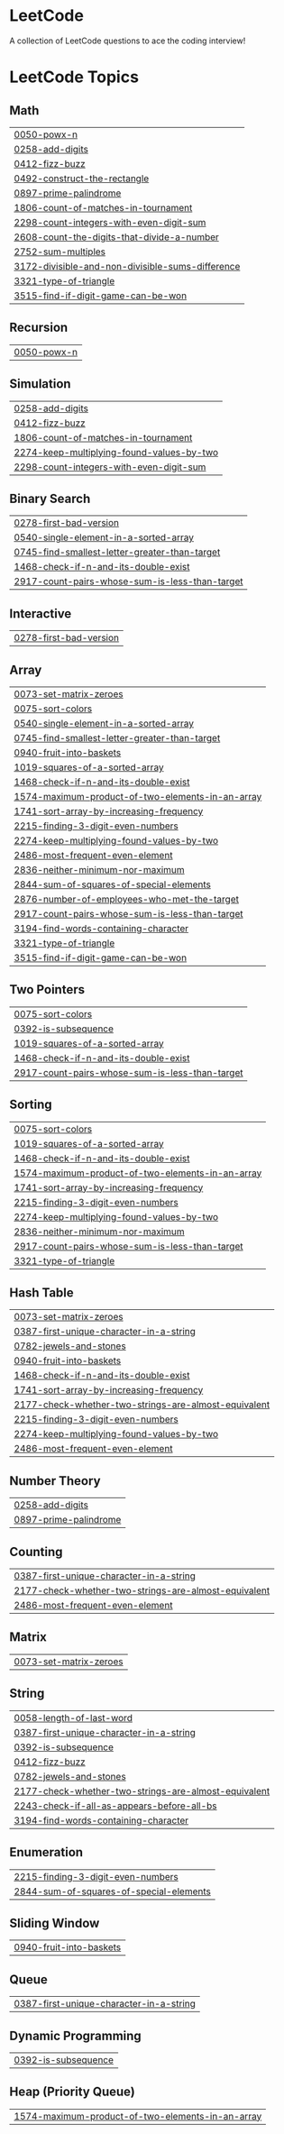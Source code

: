 # LeetCode
A collection of LeetCode questions to ace the coding interview!

<!---LeetCode Topics Start-->
# LeetCode Topics
## Math
|  |
| ------- |
| [0050-powx-n](https://github.com/Rahulrao859/LeetCode/tree/master/0050-powx-n) |
| [0258-add-digits](https://github.com/Rahulrao859/LeetCode/tree/master/0258-add-digits) |
| [0412-fizz-buzz](https://github.com/Rahulrao859/LeetCode/tree/master/0412-fizz-buzz) |
| [0492-construct-the-rectangle](https://github.com/Rahulrao859/LeetCode/tree/master/0492-construct-the-rectangle) |
| [0897-prime-palindrome](https://github.com/Rahulrao859/LeetCode/tree/master/0897-prime-palindrome) |
| [1806-count-of-matches-in-tournament](https://github.com/Rahulrao859/LeetCode/tree/master/1806-count-of-matches-in-tournament) |
| [2298-count-integers-with-even-digit-sum](https://github.com/Rahulrao859/LeetCode/tree/master/2298-count-integers-with-even-digit-sum) |
| [2608-count-the-digits-that-divide-a-number](https://github.com/Rahulrao859/LeetCode/tree/master/2608-count-the-digits-that-divide-a-number) |
| [2752-sum-multiples](https://github.com/Rahulrao859/LeetCode/tree/master/2752-sum-multiples) |
| [3172-divisible-and-non-divisible-sums-difference](https://github.com/Rahulrao859/LeetCode/tree/master/3172-divisible-and-non-divisible-sums-difference) |
| [3321-type-of-triangle](https://github.com/Rahulrao859/LeetCode/tree/master/3321-type-of-triangle) |
| [3515-find-if-digit-game-can-be-won](https://github.com/Rahulrao859/LeetCode/tree/master/3515-find-if-digit-game-can-be-won) |
## Recursion 
|  |
| ------- |
| [0050-powx-n](https://github.com/Rahulrao859/LeetCode/tree/master/0050-powx-n) |
## Simulation
|  |
| ------- |
| [0258-add-digits](https://github.com/Rahulrao859/LeetCode/tree/master/0258-add-digits) |
| [0412-fizz-buzz](https://github.com/Rahulrao859/LeetCode/tree/master/0412-fizz-buzz) |
| [1806-count-of-matches-in-tournament](https://github.com/Rahulrao859/LeetCode/tree/master/1806-count-of-matches-in-tournament) |
| [2274-keep-multiplying-found-values-by-two](https://github.com/Rahulrao859/LeetCode/tree/master/2274-keep-multiplying-found-values-by-two) |
| [2298-count-integers-with-even-digit-sum](https://github.com/Rahulrao859/LeetCode/tree/master/2298-count-integers-with-even-digit-sum) |
## Binary Search
|  |
| ------- |
| [0278-first-bad-version](https://github.com/Rahulrao859/LeetCode/tree/master/0278-first-bad-version) |
| [0540-single-element-in-a-sorted-array](https://github.com/Rahulrao859/LeetCode/tree/master/0540-single-element-in-a-sorted-array) |
| [0745-find-smallest-letter-greater-than-target](https://github.com/Rahulrao859/LeetCode/tree/master/0745-find-smallest-letter-greater-than-target) |
| [1468-check-if-n-and-its-double-exist](https://github.com/Rahulrao859/LeetCode/tree/master/1468-check-if-n-and-its-double-exist) |
| [2917-count-pairs-whose-sum-is-less-than-target](https://github.com/Rahulrao859/LeetCode/tree/master/2917-count-pairs-whose-sum-is-less-than-target) |
## Interactive
|  |
| ------- |
| [0278-first-bad-version](https://github.com/Rahulrao859/LeetCode/tree/master/0278-first-bad-version) |
## Array
|  |
| ------- |
| [0073-set-matrix-zeroes](https://github.com/Rahulrao859/LeetCode/tree/master/0073-set-matrix-zeroes) |
| [0075-sort-colors](https://github.com/Rahulrao859/LeetCode/tree/master/0075-sort-colors) |
| [0540-single-element-in-a-sorted-array](https://github.com/Rahulrao859/LeetCode/tree/master/0540-single-element-in-a-sorted-array) |
| [0745-find-smallest-letter-greater-than-target](https://github.com/Rahulrao859/LeetCode/tree/master/0745-find-smallest-letter-greater-than-target) |
| [0940-fruit-into-baskets](https://github.com/Rahulrao859/LeetCode/tree/master/0940-fruit-into-baskets) |
| [1019-squares-of-a-sorted-array](https://github.com/Rahulrao859/LeetCode/tree/master/1019-squares-of-a-sorted-array) |
| [1468-check-if-n-and-its-double-exist](https://github.com/Rahulrao859/LeetCode/tree/master/1468-check-if-n-and-its-double-exist) |
| [1574-maximum-product-of-two-elements-in-an-array](https://github.com/Rahulrao859/LeetCode/tree/master/1574-maximum-product-of-two-elements-in-an-array) |
| [1741-sort-array-by-increasing-frequency](https://github.com/Rahulrao859/LeetCode/tree/master/1741-sort-array-by-increasing-frequency) |
| [2215-finding-3-digit-even-numbers](https://github.com/Rahulrao859/LeetCode/tree/master/2215-finding-3-digit-even-numbers) |
| [2274-keep-multiplying-found-values-by-two](https://github.com/Rahulrao859/LeetCode/tree/master/2274-keep-multiplying-found-values-by-two) |
| [2486-most-frequent-even-element](https://github.com/Rahulrao859/LeetCode/tree/master/2486-most-frequent-even-element) |
| [2836-neither-minimum-nor-maximum](https://github.com/Rahulrao859/LeetCode/tree/master/2836-neither-minimum-nor-maximum) |
| [2844-sum-of-squares-of-special-elements](https://github.com/Rahulrao859/LeetCode/tree/master/2844-sum-of-squares-of-special-elements) |
| [2876-number-of-employees-who-met-the-target](https://github.com/Rahulrao859/LeetCode/tree/master/2876-number-of-employees-who-met-the-target) |
| [2917-count-pairs-whose-sum-is-less-than-target](https://github.com/Rahulrao859/LeetCode/tree/master/2917-count-pairs-whose-sum-is-less-than-target) |
| [3194-find-words-containing-character](https://github.com/Rahulrao859/LeetCode/tree/master/3194-find-words-containing-character) |
| [3321-type-of-triangle](https://github.com/Rahulrao859/LeetCode/tree/master/3321-type-of-triangle) |
| [3515-find-if-digit-game-can-be-won](https://github.com/Rahulrao859/LeetCode/tree/master/3515-find-if-digit-game-can-be-won) |
## Two Pointers
|  |
| ------- |
| [0075-sort-colors](https://github.com/Rahulrao859/LeetCode/tree/master/0075-sort-colors) |
| [0392-is-subsequence](https://github.com/Rahulrao859/LeetCode/tree/master/0392-is-subsequence) |
| [1019-squares-of-a-sorted-array](https://github.com/Rahulrao859/LeetCode/tree/master/1019-squares-of-a-sorted-array) |
| [1468-check-if-n-and-its-double-exist](https://github.com/Rahulrao859/LeetCode/tree/master/1468-check-if-n-and-its-double-exist) |
| [2917-count-pairs-whose-sum-is-less-than-target](https://github.com/Rahulrao859/LeetCode/tree/master/2917-count-pairs-whose-sum-is-less-than-target) |
## Sorting
|  |
| ------- |
| [0075-sort-colors](https://github.com/Rahulrao859/LeetCode/tree/master/0075-sort-colors) |
| [1019-squares-of-a-sorted-array](https://github.com/Rahulrao859/LeetCode/tree/master/1019-squares-of-a-sorted-array) |
| [1468-check-if-n-and-its-double-exist](https://github.com/Rahulrao859/LeetCode/tree/master/1468-check-if-n-and-its-double-exist) |
| [1574-maximum-product-of-two-elements-in-an-array](https://github.com/Rahulrao859/LeetCode/tree/master/1574-maximum-product-of-two-elements-in-an-array) |
| [1741-sort-array-by-increasing-frequency](https://github.com/Rahulrao859/LeetCode/tree/master/1741-sort-array-by-increasing-frequency) |
| [2215-finding-3-digit-even-numbers](https://github.com/Rahulrao859/LeetCode/tree/master/2215-finding-3-digit-even-numbers) |
| [2274-keep-multiplying-found-values-by-two](https://github.com/Rahulrao859/LeetCode/tree/master/2274-keep-multiplying-found-values-by-two) |
| [2836-neither-minimum-nor-maximum](https://github.com/Rahulrao859/LeetCode/tree/master/2836-neither-minimum-nor-maximum) |
| [2917-count-pairs-whose-sum-is-less-than-target](https://github.com/Rahulrao859/LeetCode/tree/master/2917-count-pairs-whose-sum-is-less-than-target) |
| [3321-type-of-triangle](https://github.com/Rahulrao859/LeetCode/tree/master/3321-type-of-triangle) |
## Hash Table
|  |
| ------- |
| [0073-set-matrix-zeroes](https://github.com/Rahulrao859/LeetCode/tree/master/0073-set-matrix-zeroes) |
| [0387-first-unique-character-in-a-string](https://github.com/Rahulrao859/LeetCode/tree/master/0387-first-unique-character-in-a-string) |
| [0782-jewels-and-stones](https://github.com/Rahulrao859/LeetCode/tree/master/0782-jewels-and-stones) |
| [0940-fruit-into-baskets](https://github.com/Rahulrao859/LeetCode/tree/master/0940-fruit-into-baskets) |
| [1468-check-if-n-and-its-double-exist](https://github.com/Rahulrao859/LeetCode/tree/master/1468-check-if-n-and-its-double-exist) |
| [1741-sort-array-by-increasing-frequency](https://github.com/Rahulrao859/LeetCode/tree/master/1741-sort-array-by-increasing-frequency) |
| [2177-check-whether-two-strings-are-almost-equivalent](https://github.com/Rahulrao859/LeetCode/tree/master/2177-check-whether-two-strings-are-almost-equivalent) |
| [2215-finding-3-digit-even-numbers](https://github.com/Rahulrao859/LeetCode/tree/master/2215-finding-3-digit-even-numbers) |
| [2274-keep-multiplying-found-values-by-two](https://github.com/Rahulrao859/LeetCode/tree/master/2274-keep-multiplying-found-values-by-two) |
| [2486-most-frequent-even-element](https://github.com/Rahulrao859/LeetCode/tree/master/2486-most-frequent-even-element) |
## Number Theory
|  |
| ------- |
| [0258-add-digits](https://github.com/Rahulrao859/LeetCode/tree/master/0258-add-digits) |
| [0897-prime-palindrome](https://github.com/Rahulrao859/LeetCode/tree/master/0897-prime-palindrome) |
## Counting
|  |
| ------- |
| [0387-first-unique-character-in-a-string](https://github.com/Rahulrao859/LeetCode/tree/master/0387-first-unique-character-in-a-string) |
| [2177-check-whether-two-strings-are-almost-equivalent](https://github.com/Rahulrao859/LeetCode/tree/master/2177-check-whether-two-strings-are-almost-equivalent) |
| [2486-most-frequent-even-element](https://github.com/Rahulrao859/LeetCode/tree/master/2486-most-frequent-even-element) |
## Matrix
|  |
| ------- |
| [0073-set-matrix-zeroes](https://github.com/Rahulrao859/LeetCode/tree/master/0073-set-matrix-zeroes) |
## String
|  |
| ------- |
| [0058-length-of-last-word](https://github.com/Rahulrao859/LeetCode/tree/master/0058-length-of-last-word) |
| [0387-first-unique-character-in-a-string](https://github.com/Rahulrao859/LeetCode/tree/master/0387-first-unique-character-in-a-string) |
| [0392-is-subsequence](https://github.com/Rahulrao859/LeetCode/tree/master/0392-is-subsequence) |
| [0412-fizz-buzz](https://github.com/Rahulrao859/LeetCode/tree/master/0412-fizz-buzz) |
| [0782-jewels-and-stones](https://github.com/Rahulrao859/LeetCode/tree/master/0782-jewels-and-stones) |
| [2177-check-whether-two-strings-are-almost-equivalent](https://github.com/Rahulrao859/LeetCode/tree/master/2177-check-whether-two-strings-are-almost-equivalent) |
| [2243-check-if-all-as-appears-before-all-bs](https://github.com/Rahulrao859/LeetCode/tree/master/2243-check-if-all-as-appears-before-all-bs) |
| [3194-find-words-containing-character](https://github.com/Rahulrao859/LeetCode/tree/master/3194-find-words-containing-character) |
## Enumeration
|  |
| ------- |
| [2215-finding-3-digit-even-numbers](https://github.com/Rahulrao859/LeetCode/tree/master/2215-finding-3-digit-even-numbers) |
| [2844-sum-of-squares-of-special-elements](https://github.com/Rahulrao859/LeetCode/tree/master/2844-sum-of-squares-of-special-elements) |
## Sliding Window
|  |
| ------- |
| [0940-fruit-into-baskets](https://github.com/Rahulrao859/LeetCode/tree/master/0940-fruit-into-baskets) |
## Queue
|  |
| ------- |
| [0387-first-unique-character-in-a-string](https://github.com/Rahulrao859/LeetCode/tree/master/0387-first-unique-character-in-a-string) |
## Dynamic Programming
|  |
| ------- |
| [0392-is-subsequence](https://github.com/Rahulrao859/LeetCode/tree/master/0392-is-subsequence) |
## Heap (Priority Queue)
|  |
| ------- |
| [1574-maximum-product-of-two-elements-in-an-array](https://github.com/Rahulrao859/LeetCode/tree/master/1574-maximum-product-of-two-elements-in-an-array) |
<!---LeetCode Topics End-->
